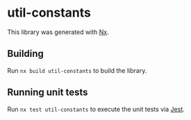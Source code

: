 # util-constants

This library was generated with [Nx](https://nx.dev).

## Building

Run `nx build util-constants` to build the library.

## Running unit tests

Run `nx test util-constants` to execute the unit tests via [Jest](https://jestjs.io).
